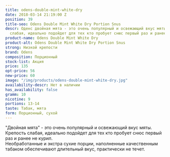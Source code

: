 ```yaml
---
title: odens-double-mint-white-dry
date: 2018-03-14 21:19:00 Z
position: 39
title-seo: Odens Double Mint White Dry Portion Snus
descr: Оденс двойная мята - это очень популярный и освежающий вкус мяты. Крепость
  слабая, идеально подойдет для тех кто пробует снюс первый раз и ранее не курил.
product-name: Odens Double Mint White Dry
product-alt: Odens Double Mint White Dry Portion Snus
strong: Низкой крепости
brand: Odens
composition: Порционный
stock-list: Акция
price: 135
opt-price: 56
new-price: 60
image: "/img/products/odens-double-mint-white-dry.jpg"
availability-descr: Нет в наличии
has_availability: false
gramm: 10
nicotine: 9
portions: 13-14
taste: Табак, мята
form: Порционный, сухой
---
```


"Двойная мята" - это очень популярный и освежающий вкус мяты. Крепость слабая, идеально подойдет для тех кто пробует снюс первый раз и ранее не курил.<br>
Необработанные и экстра сухие порции, наполненные качественным табаком обеспечивают длительный вкус, практически не течет.